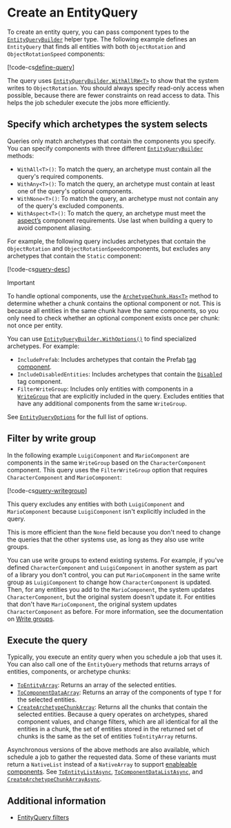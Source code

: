 # Create an EntityQuery

To create an entity query, you can pass component types to the [`EntityQueryBuilder`](xref:Unity.Entities.EntityQueryBuilder) helper type. The following example defines an `EntityQuery` that finds all entities with both `ObjectRotation` and `ObjectRotationSpeed` components:

[!code-cs[define-query](../DocCodeSamples.Tests/EntityQueryExamples.cs#define-query)]

The query uses [`EntityQueryBuilder.WithAllRW<T>`](xref:Unity.Entities.EntityQueryBuilder.WithAllRW*) to show that the system writes to `ObjectRotation`. You should always specify read-only access when possible, because there are fewer constraints on read access to data. This helps the job scheduler execute the jobs more efficiently. 

## Specify which archetypes the system selects

Queries only match archetypes that contain the components you specify. You can specify components with three different [`EntityQueryBuilder`](xref:Unity.Entities.EntityQueryBuilder) methods: 

* `WithAll<T>()`: To match the query, an archetype must contain all the query's required components.
* `WithAny<T>()`: To match the query, an archetype must contain at least one of the query's optional components.
* `WithNone<T>()`: To match the query, an archetype must not contain any of the query's excluded components.
* `WithAspect<T>()`: To match the query, an archetype must meet the [aspect’s](aspects-intro.md) component requirements. Use last when building a query to avoid component aliasing.

For example, the following query includes archetypes that contain the `ObjectRotation` and `ObjectRotationSpeed`components, but excludes any archetypes that contain the `Static` component:

[!code-cs[query-desc](../DocCodeSamples.Tests/EntityQueryExamples.cs#query-desc)]


> [!IMPORTANT]
> To handle optional components, use the [`ArchetypeChunk.Has<T>`](xref:Unity.Entities.ArchetypeChunk.Has*) method to determine whether a chunk contains the optional component or not. This is because all entities in the same chunk have the same components, so you only need to check whether an optional component exists once per chunk: not once per entity.

You can use [`EntityQueryBuilder.WithOptions()`](xref:Unity.Entities.EntityQueryBuilder.WithOptions*) to find specialized archetypes. For example:

* `IncludePrefab`: Includes archetypes that contain the Prefab [tag component](components-tag.md).
* `IncludeDisabledEntities`: Includes archetypes that contain the [`Disabled`](xref:Unity.Entities.Disabled) tag component.
* `FilterWriteGroup`: Includes only entities with components in a [`WriteGroup`](xref:Unity.Entities.WriteGroupAttribute) that are explicitly included in the query. Excludes entities that have any additional components from the same `WriteGroup`.

See [`EntityQueryOptions`](xref:Unity.Entities.EntityQueryOptions) for the full list of options.

## Filter by write group

In the following example `LuigiComponent` and `MarioComponent` are components in the same `WriteGroup` based on the `CharacterComponent` component. This query uses the `FilterWriteGroup` option that requires `CharacterComponent` and `MarioComponent`:

[!code-cs[query-writegroup](../DocCodeSamples.Tests/EntityQueryExamples.cs#query-writegroup)]

This query excludes any entities with both `LuigiComponent` and `MarioComponent` because `LuigiComponent` isn't explicitly included in the query. 

This is more efficient than the `None` field because you don't need to change the queries that the other systems use, as long as they also use write groups.

You can use write groups to extend existing systems. For example, if you've defined `CharacterComponent` and `LuigiComponent` in another system as part of a library you don't control, you can put `MarioComponent` in the same write group as `LuigiComponent` to change how `CharacterComponent` is updated. Then, for any entities you add to the `MarioComponent`, the system updates `CharacterComponent`, but the original system doesn't update it. For entities that don't have `MarioComponent`, the original system updates `CharacterComponent` as before. For more information, see the documentation on [Write groups](systems-write-groups.md).

## Execute the query

Typically, you execute an entity query when you schedule a job that uses it. You can also call one of the `EntityQuery` methods that returns arrays of entities, components, or archetype chunks:

* [`ToEntityArray`](xref:Unity.Entities.EntityQuery.ToEntityArray*): Returns an array of the selected entities.
* [`ToComponentDataArray`](xref:Unity.Entities.EntityQuery.ToComponentDataArray*): Returns an array of the components of type `T` for the selected entities.
* [`CreateArchetypeChunkArray`](xref:Unity.Entities.EntityQuery.CreateArchetypeChunkArray*): Returns all the chunks that contain the selected entities. Because a query operates on archetypes, shared component values, and change filters, which are all identical for all the entities in a chunk, the set of entities stored in the returned set of chunks is the same as the set of entities `ToEntityArray` returns.

Asynchronous versions of the above methods are also available, which schedule a job to gather the requested data. Some of these variants must return a `NativeList` instead of a `NativeArray` to support [enableable components](components-enableable.md). See [`ToEntityListAsync`](xref:Unity.Entities.EntityQuery.ToEntityListAsync*), [`ToComponentDataListAsync`](xref:Unity.Entities.EntityQuery.ToComponentDataListAsync*), and [`CreateArchetypeChunkArrayAsync`](xref:Unity.Entities.EntityQuery.CreateArchetypeChunkArrayAsync*).

## Additional information

* [EntityQuery filters](systems-entityquery-filters.md)
